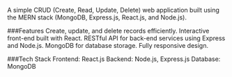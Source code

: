 A simple CRUD (Create, Read, Update, Delete) web application built using the MERN stack (MongoDB, Express.js, React.js, and Node.js).

###Features
Create, update, and delete records efficiently.
Interactive front-end built with React.
RESTful API for back-end services using Express and Node.js.
MongoDB for database storage.
Fully responsive design.

###Tech Stack
Frontend: React.js
Backend: Node.js, Express.js
Database: MongoDB